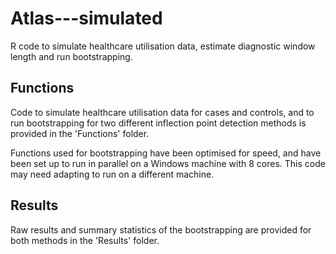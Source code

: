 # Atlas---simulated
R code to simulate healthcare utilisation data, estimate diagnostic window length and run bootstrapping. 

## Functions
Code to simulate healthcare utilisation data for cases and controls, and to run bootstrapping for two different inflection point detection methods is provided in the 'Functions' folder.

Functions used for bootstrapping have been optimised for speed, and have been set up to run in parallel on a Windows machine with 8 cores. This code may need adapting to run on a different machine.

## Results
Raw results and summary statistics of the bootstrapping are provided for both methods in the 'Results' folder.
